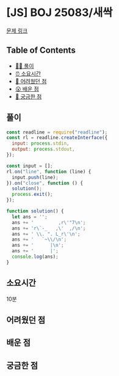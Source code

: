 # [JS] BOJ 25083/새싹

[문제 링크](https://www.acmicpc.net/problem/25083)

<!-- 제목으로 다음과 같은 내용으로 작성해주세요 ! -->
<!-- 📕 백준 : BOJ 문제번호/문제제목 e.g. BOJ 2577/숫자의 개수 -->
<!-- 📗 프로그래머스 : PRO 문제번호/문제제목 e.g. PRO 120812/최빈값 구하기 -->
<!-- 백준허브를 사용하시면 프로그래머스의 문제번호도 확인하실 수 있습니다 -->

## Table of Contents

- [✍🏻 풀이](#풀이)
- [⏰ 소요시간](#소요시간)
- [🫠 어려웠던 점](#어려웠던-점)
- [😮 배운 점](#배운-점)
- [🤔 궁금한 점](#궁금한-점)

## 풀이

<!-- ```옆에 사용하는 언어를 기입하세요 e.g. javascript, python -->

```javascript
const readline = require("readline");
const rl = readline.createInterface({
  input: process.stdin,
  output: process.stdout,
});

const input = [];
rl.on("line", function (line) {
  input.push(line);
}).on("close", function () {
  solution();
  process.exit();
});

function solution() {
  let ans = '';
  ans += '         ,r\'"7\n';
  ans += 'r\`-_   ,\'  ,/\n';
  ans += ' \\. ". L_r\'\n';
  ans += '   `~\\/\n';
  ans += '      |\n';
  ans += '      |';
  console.log(ans);
}
```

## 소요시간

10분

## 어려웠던 점

## 배운 점

## 궁금한 점
